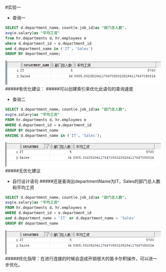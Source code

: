 #实验一
- 查询一
```sql
SELECT d.department_name，count(e.job_id)as "部门总人数"，
avg(e.salary)as "平均工资"
from hr.departments d，hr.employees e
where d.department_id = e.department_id
and d.department_name in ('IT'，'Sales')
GROUP BY department_name;
```
![图片](./select_1.png)
#####有优化建议：
#####可以创建索引来优化此语句的查询速度

- 查询二
```sql
SELECT d.department_name，count(e.job_id)as "部门总人数"，
avg(e.salary)as "平均工资"
FROM hr.departments d，hr.employees e
WHERE d.department_id = e.department_id
GROUP BY department_name
HAVING d.department_name in ('IT'，'Sales');
```
![图片](./select_2.png)
#####无优化建议

- 自行设计语句
#####还是查询出departmentName为IT，Sales的部门总人数和平均工资
```sql
SELECT d.department_name，count(e.job_id)as "部门总人数"，
avg(e.salary)as "平均工资"
FROM hr.departments d，hr.employees e
WHERE d.department_id = e.department_id
and d.department_name = 'IT' or d.department_name = 'Sales'
GROUP BY department_name
```
![图片](./select_3.png)
#####优化指导：在进行连接的时候会造成开销很大的笛卡尔积操作，可以进一步优化。

